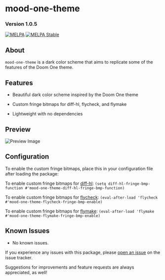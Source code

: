 # mood-one-theme
### Version 1.0.5

[![MELPA](https://melpa.org/packages/mood-one-theme-badge.svg)](https://melpa.org/#/mood-one-theme)
[![MELPA Stable](https://stable.melpa.org/packages/mood-one-theme-badge.svg)](https://stable.melpa.org/#/mood-one-theme)

## About

`mood-one-theme` is a dark color scheme that aims to replicate some of the features of the Doom One theme.

## Features

* Beautiful dark color scheme inspired by the Doom One theme

* Custom fringe bitmaps for diff-hl, flycheck, and flymake

* Lightweight with no dependencies

## Preview

![Preview Image](https://gitlab.com/jessieh/mood-one-theme/raw/assets/mood-one-theme.png "Preview Image")

## Configuration

To enable the custom fringe bitmaps, place this in your configuration file after loading the package:

To enable custom fringe bitmaps for [diff-hl](https://github.com/dgutov/diff-hl):
`(setq diff-hl-fringe-bmp-function #'mood-one-theme-diff-hl-fringe-bmp-function)`

To enable custom fringe bitmaps for [flycheck](https://www.flycheck.org/en/latest/):
`(eval-after-load 'flycheck #'mood-one-theme-flycheck-fringe-bmp-enable)`

To enable custom fringe bitmaps for [flymake](https://www.emacswiki.org/emacs/FlyMake):
`(eval-after-load 'flymake #'mood-one-theme-flymake-fringe-bmp-enable)`

## Known Issues

* No known issues.

If you experience any issues with this package, please
[open an issue](https://gitlab.com/jessieh/mood-line/issues/new)
on the issue tracker.

Suggestions for improvements and feature requests are always appreciated, as well!
